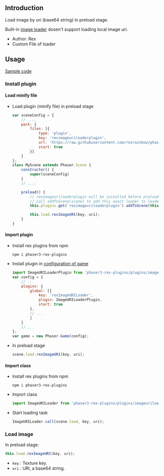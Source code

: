 ## Introduction

Load image by uri (base64 string) in preload stage.

Built-in [image loader](loader.md#image) dosen't support loading local image uri.

- Author: Rex
- Custom File of loader

## Usage

[Sample code](https://github.com/rexrainbow/phaser3-rex-notes/tree/master/examples/imageuriloader)

### Install plugin

#### Load minify file

- Load plugin (minify file) in preload stage
    ```javascript
    var sceneConfig = {
        // ....
        pack: {
            files: [{
                type: 'plugin',
                key: 'reximageuriloaderplugin',
                url: 'https://raw.githubusercontent.com/rexrainbow/phaser3-rex-notes/master/dist/reximageuriloaderplugin.min.js',
                start: true
            }]
        }
    };
    class MyScene extends Phaser.Scene {
        constructor() {
            super(sceneConfig)
        }
        // ....

        preload() {
            // reximageuriloaderplugin will be installed before preload(), but not added to loader yet
            // Call addToScene(scene) to add this await loader to loader of this scene
            this.plugins.get('reximageuriloaderplugin').addToScene(this);

            this.load.rexImageURI(key, uri);
        }
    }
    ```

#### Import plugin

- Install rex plugins from npm
    ```
    npm i phaser3-rex-plugins
    ```
- Install plugin in [configuration of game](game.md#configuration)
    ```javascript
    import ImageURILoaderPlugin from 'phaser3-rex-plugins/plugins/imageuriloader-plugin.js';
    var config = {
        // ...
        plugins: {
            global: [{
                key: 'rexImageURILoader',
                plugin: ImageURILoaderPlugin,
                start: true
            },
            // ...
            ]
        }
        // ...
    };
    var game = new Phaser.Game(config);
    ```
- In preload stage
    ```javascript
    scene.load.rexImageURI(key, uri);
    ```

#### Import class

- Install rex plugins from npm
    ```
    npm i phaser3-rex-plugins
    ```
- Import class
    ```javascript
    import ImageURILoader from 'phaser3-rex-plugins/plugins/imageuriloader.js';
    ```
- Start loading task
    ```javascript
    ImageURILoader.call(scene.load, key, uri);
    ```

### Load image

In preload stage:

```javascript
this.load.rexImageURI(key, uri);
```

- `key` : Texture key.
- `uri` : URI, a base64 string.